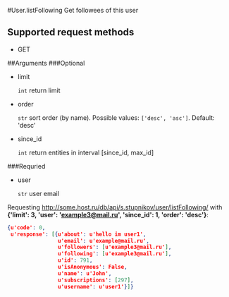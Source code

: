 #User.listFollowing
Get followees of this user

## Supported request methods 
* GET

##Arguments
###Optional
* limit

   ```int``` return limit
* order

   ```str``` sort order (by name). Possible values: ```['desc', 'asc']```. Default: 'desc'
* since_id

   ```int``` return entities in interval [since_id, max_id]


###Requried
* user

   ```str``` user email


Requesting http://some.host.ru/db/api/s.stupnikov/user/listFollowing/ with **{'limit': 3, 'user': 'example3@mail.ru', 'since_id': 1, 'order': 'desc'}**:
```json
{u'code': 0,
 u'response': [{u'about': u'hello im user1',
                u'email': u'example@mail.ru',
                u'followers': [u'example3@mail.ru'],
                u'following': [u'example3@mail.ru'],
                u'id': 791,
                u'isAnonymous': False,
                u'name': u'John',
                u'subscriptions': [297],
                u'username': u'user1'}]}
```
